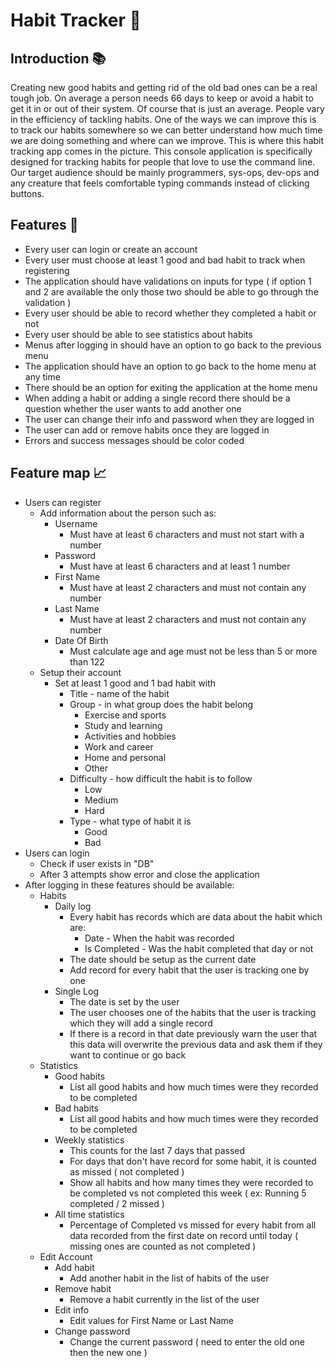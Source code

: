 # Habit Tracker 🧬
## Introduction 📚
Creating new good habits and getting rid of the old bad ones can be a real tough job. On average a person needs 66 days to keep or avoid a habit to get it in or out of their system. Of course that is just an average. People vary in the efficiency of tackling habits. One of the ways we can improve this is to track our habits somewhere so we can better understand how much time we are doing something and where can we improve. This is where this habit tracking app comes in the picture. This console application is specifically designed for tracking habits for people that love to use the command line. Our target audience should be mainly programmers, sys-ops, dev-ops and any creature that feels comfortable typing commands instead of clicking buttons. 
## Features 📑
* Every user can login or create an account
* Every user must choose at least 1 good and bad habit to track when registering 
* The application should have validations on inputs for type ( if option 1 and 2 are available the only those two should be able to go through the validation )
* Every user should be able to record whether they completed a habit or not
* Every user should be able to see statistics about habits
* Menus after logging in should have an option to go back to the previous menu
* The application should have an option to go back to the home menu at any time
* There should be an option for exiting the application at the home menu
* When adding a habit or adding a single record there should be a question whether the user wants to add another one
* The user can change their info and password when they are logged in
* The user can add or remove habits once they are logged in
* Errors and success messages should be color coded
## Feature map 📈
* Users can register
	* Add information about the person such as:
		* Username
			* Must have at least 6 characters and must not start with a number
		* Password
			* Must have at least 6 characters and at least 1 number 
		* First Name
			* Must have at least 2 characters and must not contain any number
		* Last Name
			* Must have at least 2 characters and must not contain any number
		* Date Of Birth
			* Must calculate age and age must not be less than 5 or more than 122
	* Setup their account
		* Set at least 1 good and 1 bad habit with
			* Title - name of the habit
			* Group - in what group does the habit belong
				* Exercise and sports
				* Study and learning
				* Activities and hobbies
				* Work and career
				* Home and personal
				* Other
			* Difficulty - how difficult the habit is to follow
				* Low
				* Medium
				* Hard
			* Type - what type of habit it is
				* Good
				* Bad
* Users can login 
  * Check if user exists in "DB"
  * After 3 attempts show error and close the application
* After logging in these features should be available: 
	* Habits
		* Daily log
			* Every habit has records which are data about the habit which are:
				* Date - When the habit was recorded
				* Is Completed - Was the habit completed that day or not
			* The date should be setup as the current date
			* Add record for every habit that the user is tracking one by one
		* Single Log
			* The date is set by the user
			* The user chooses one of the habits that the user is tracking which they will add a single record
			* If there is a record in that date previously warn the user that this data will overwrite the previous data and ask them if they want to continue or go back
	* Statistics
		* Good habits
			* List all good habits and how much times were they recorded to be completed
		* Bad habits
		  * List all good habits and how much times were they recorded to be completed
		* Weekly statistics
			* This counts for the last 7 days that passed
			* For days that don't have record for some habit, it is counted as missed ( not completed )
			* Show all habits and how many times they were recorded to be completed vs not completed this week ( ex: Running 5 completed / 2 missed )
		* All time statistics
			* Percentage of Completed vs missed for every habit from all data recorded from the first date on record until today ( missing ones are counted as not completed )
	* Edit Account 
		* Add habit
			* Add another habit in the list of habits of the user
		* Remove habit
			* Remove a habit currently in the list of the user
		* Edit info
			* Edit values for First Name or Last Name
		* Change password
			* Change the current password ( need to enter the old one then the new one )
